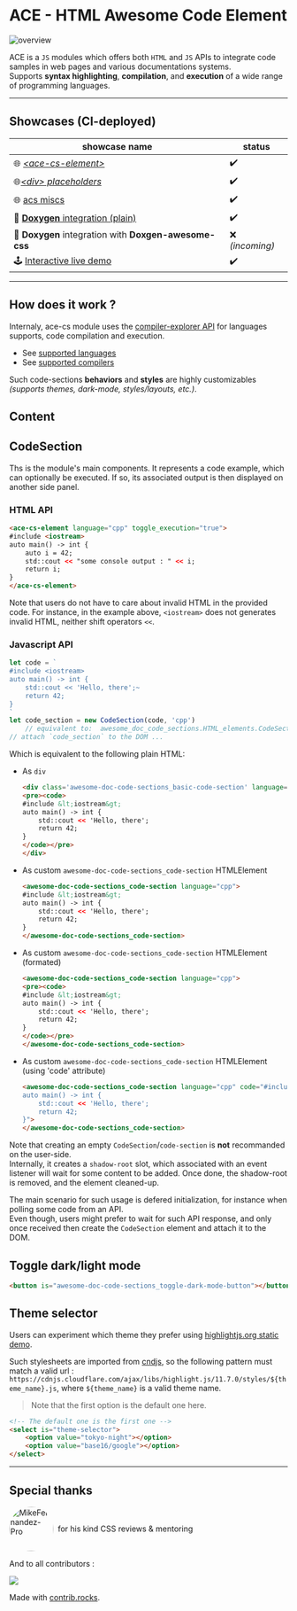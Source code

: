 # **ACE** - HTML **A**wesome **C**ode **E**lement

<!-- TODO: replace with gif -->

![overview](https://raw.githubusercontent.com/GuillaumeDua/awesome-code-element/main/docs/images/simple_test_output.JPG)

ACE is a `JS` modules which offers both `HTML` and `JS` APIs to integrate code samples in web pages and various documentations systems.  
Supports **syntax highlighting**, **compilation**, and **execution** of a wide range of programming languages.

---

## Showcases (CI-deployed)

| showcase name | status |
|-|-|
| 🌐 [*\<ace-cs-element\>*](https://guillaumedua.github.io/awesome-code-element/showcase/ace_code_section/)          | ✔️ |
| 🌐[*\<div\> placeholders*](https://guillaumedua.github.io/awesome-code-element/showcase/html_divs_placeholders/)     | ✔️ |
| 🌐 [acs miscs](https://guillaumedua.github.io/awesome-code-element/showcase/misc/)                                   | ✔️ |
| 🔌 [**Doxygen** integration (plain)](https://guillaumedua.github.io/awesome-code-element/showcase/using_doxygen/output/md_docs_showcase_using_doxygen_index.html) | ✔️ |
| 🔌 **Doxygen** integration with **Doxgen-awesome-css** | ❌ *(incoming)* |
| 🕹️ [Interactive live demo](https://guillaumedua.github.io/awesome-code-element/showcase/live_demo/)  | ✔️ |

---

<!-- TODO: iframe showcase subset here ? -->
<!-- TODO: integrate ace-cs elements that best demonstrates standard usage -->

<!--
TODOs:
- bindings
- html structure/hierarchy
- CSS stylesheet
  - ace-cs-status-display
- thanks to hljs, compiler-explorer
-->

## How does it work ?

Internaly, ace-cs module uses the [compiler-explorer API](https://github.com/compiler-explorer/compiler-explorer/blob/main/docs/API.md) for languages supports, code compilation and execution.

- See [supported languages](https://godbolt.org/api/languages)
- See [supported compilers](https://godbolt.org/api/compilers)

Such code-sections **behaviors** and **styles** are highly customizables *(supports themes, dark-mode, styles/layouts, etc.)*.

## Content

## CodeSection

Ths is the module's main components. It represents a code example, which can optionally be executed. If so, its associated output is then displayed on another side panel.

### HTML API

```html
<ace-cs-element language="cpp" toggle_execution="true">
#include <iostream>
auto main() -> int {
    auto i = 42;
    std::cout << "some console output : " << i;
    return i;
}                       
</ace-cs-element>
```

Note that users do not have to care about invalid HTML in the provided code. For instance, in the example above, `<iostream>` does not generates invalid HTML, neither shift operators `<<`.

### Javascript API

```js
let code = `
#include <iostream>
auto main() -> int {
    std::cout << 'Hello, there';~
    return 42;
}
`
let code_section = new CodeSection(code, 'cpp')
    // equivalent to:  awesome_doc_code_sections.HTML_elements.CodeSection
// attach `code_section` to the DOM ...
```

Which is equivalent to the following plain HTML:

- As `div`

    ```html
    <div class='awesome-doc-code-sections_basic-code-section' language="cpp">
    <pre><code>
    #include &lt;iostream&gt;
    auto main() -> int {
        std::cout << 'Hello, there';
        return 42;
    }
    </code></pre>
    </div>
    ```

- As custom `awesome-doc-code-sections_code-section` HTMLElement

    ```html
    <awesome-doc-code-sections_code-section language="cpp">
    #include &lt;iostream&gt;
    auto main() -> int {
        std::cout << 'Hello, there';
        return 42;
    }
    </awesome-doc-code-sections_code-section>
    ```

- As custom `awesome-doc-code-sections_code-section` HTMLElement (formated)

    ```html
    <awesome-doc-code-sections_code-section language="cpp">
    <pre><code>
    #include &lt;iostream&gt;
    auto main() -> int {
        std::cout << 'Hello, there';
        return 42;
    }
    </code></pre>
    </awesome-doc-code-sections_code-section>
    ```

- As custom `awesome-doc-code-sections_code-section` HTMLElement (using 'code' attribute)

    ```html
    <awesome-doc-code-sections_code-section language="cpp" code="#include <iostream>
    auto main() -> int {
        std::cout << 'Hello, there';
        return 42;
    }">
    </awesome-doc-code-sections_code-section>
    ```

Note that creating an empty `CodeSection`/`code-section` is **not** recommanded on the user-side.  
Internally, it creates a `shadow-root` slot, which associated with an event listener will wait for some content to be added. Once done, the shadow-root is removed, and the element cleaned-up.  

The main scenario for such usage is defered initialization, for instance when polling some code from an API.  
Even though, users might prefer to wait for such API response, and only once received then create the `CodeSection` element and attach it to the DOM.

## Toggle dark/light mode

```html
<button is="awesome-doc-code-sections_toggle-dark-mode-button"></button>
```

## Theme selector

Users can experiment which theme they prefer using [highlightjs.org static demo](https://highlightjs.org/static/demo/).

Such stylesheets are imported from [cndjs](https://cdnjs.com/libraries/highlight.js), so the following pattern must match a valid url : `https://cdnjs.cloudflare.com/ajax/libs/highlight.js/11.7.0/styles/${theme_name}.js`, where `${theme_name}` is a valid theme name.

> Note that the first option is the default one here.

```html
<!-- The default one is the first one -->
<select is="theme-selector">
    <option value="tokyo-night"></option>
    <option value="base16/google"></option>
</select>
```

---

## Special thanks

<div style="display:flex; align-items: center;">
    <a href="https://github.com/MikeFernandez-Pro">
        <img src='https://avatars.githubusercontent.com/u/79382274' style="object-fit: cover; border-radius: 50%; width: 80px;" title="MikeFernandez-Pro"/>
    </a> &nbsp; for his kind CSS reviews & mentoring
</div>

And to all contributors :

<a href="https://github.com/GuillaumeDua/awesome-doc-code-sections/graphs/contributors">
  <img src="https://contrib.rocks/image?repo=GuillaumeDua/awesome-doc-code-sections" />
</a>

Made with [contrib.rocks](https://contrib.rocks).
